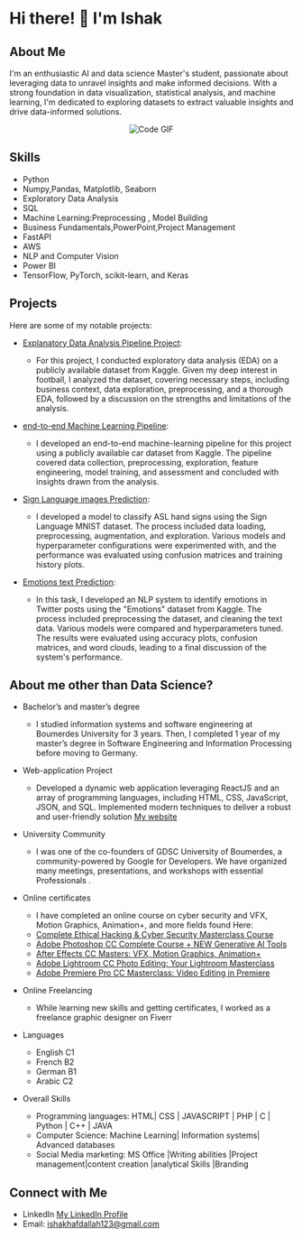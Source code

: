 # Hi there! 👋 I'm Ishak

## About Me
I'm an enthusiastic AI and data science Master's student, passionate about leveraging data to unravel insights and make informed decisions. With a strong foundation in data visualization, statistical analysis, and machine learning, I'm dedicated to exploring datasets to extract valuable insights and drive data-informed solutions.

<p align="center">
  <img src="https://raw.githubusercontent.com/abhisheknaiidu/abhisheknaiidu/master/code.gif" alt="Code GIF">
</p>

## Skills
- Python
- Numpy,Pandas, Matplotlib, Seaborn
-  Exploratory Data Analysis 
- SQL
- Machine Learning:Preprocessing , Model Building
- Business Fundamentals,PowerPoint,Project Management
- FastAPI
- AWS
- NLP and Computer Vision
- Power BI 
- TensorFlow, PyTorch, scikit-learn, and Keras

## Projects
Here are some of my notable projects:
- [Explanatory Data Analysis Pipeline Project](https://nbviewer.org/github/issaakee/machine_learning/blob/main/EDA.ipynb):
    - For this project, I conducted exploratory data analysis (EDA) on a publicly available dataset from Kaggle. Given my deep interest in football, I analyzed the dataset, covering necessary steps, including business context, data exploration, preprocessing, and a thorough EDA, followed by a discussion on the strengths and limitations of the analysis.
- [end-to-end Machine Learning Pipeline](https://nbviewer.org/github/issaakee/machine_learning/blob/main/Pipeline.ipynb):
    - I developed an end-to-end machine-learning pipeline for this project using a publicly available car dataset from Kaggle. The pipeline covered data collection, preprocessing, exploration, feature engineering, model training, and assessment and concluded with insights drawn from the analysis.
 
- [Sign Language images Prediction](https://nbviewer.org/github/issaakee/machine_learning/blob/main/Pipeline.ipynb):
    - I developed a model to classify ASL hand signs using the Sign Language MNIST dataset. The process included data loading, preprocessing, augmentation, and exploration. Various models and hyperparameter configurations were experimented with, and the performance was evaluated using confusion matrices and training history plots.
-  [Emotions text Prediction](https://nbviewer.org/github/issaakee/machine_learning/blob/main/Pipeline.ipynb):
    - In this task, I developed an NLP system to identify emotions in Twitter posts using the "Emotions" dataset from Kaggle. The process included preprocessing the dataset, and cleaning the text data. Various models were compared and hyperparameters tuned. The results were evaluated using accuracy plots, confusion matrices, and word clouds, leading to a final discussion of the system's performance.


## About me other than Data Science?
- Bachelor’s and master’s degree
    - I studied information systems and software engineering at Boumerdes University for 3 years. Then, I completed 1 year of my master’s degree in Software Engineering and Information Processing before moving to Germany.
- Web-application Project
    - Developed a dynamic web application leveraging ReactJS and an array of programming languages, including HTML, CSS, JavaScript, JSON, and SQL. Implemented modern techniques to deliver a robust and user-friendly solution [My website](https://Followied.com)

- University Community
    - I was one of the co-founders of GDSC University of Boumerdes, a community-powered by Google for Developers. We have organized many meetings, presentations, and workshops with essential Professionals .

- Online certificates
    - I have completed an online course on cyber security and VFX, Motion Graphics, Animation+, and more fields found Here:
    - [Complete Ethical Hacking & Cyber Security Masterclass Course](https://www.udemy.com/certificate/UC-c5f652ec-7328-4970-887a-041447565ab9/)
    - [Adobe Photoshop CC Complete Course + NEW Generative AI Tools](https://www.udemy.com/certificate/UC-27c40c21-b370-49c1-94b1-7fcf91f66004/)
    - [After Effects CC Masters: VFX, Motion Graphics, Animation+](https://www.udemy.com/certificate/UC-92a59a5d-0c50-45fe-a09d-fdbf40e8a8f2/)
    - [Adobe Lightroom CC Photo Editing: Your Lightroom Masterclass](https://www.udemy.com/certificate/UC-b87a8b43-49c5-4e55-b6bf-18d3eef41eb8/)
    - [Adobe Premiere Pro CC Masterclass: Video Editing in Premiere](https://www.udemy.com/certificate/UC-89d49ccf-79b3-4f6d-b4ac-826f0eb86304/)

- Online Freelancing
    - While learning new skills and getting certificates, I worked as a freelance graphic designer on Fiverr
- Languages 
    - English C1
    - French B2
    - German B1
    - Arabic C2
- Overall Skills
    - Programming languages: HTML| CSS | JAVASCRIPT | PHP | C | Python | C++ | JAVA
    - Computer Science: Machine Learning| Information systems| Advanced databases
    - Social Media marketing: MS Office |Writing abilities |Project management|content creation |analytical Skills |Branding 



## Connect with Me

- LinkedIn [My LinkedIn Profile](https://www.linkedin.com/in/ishak-hafdallah/)
- Email: ishakhafdallah123@gmail.com
  


